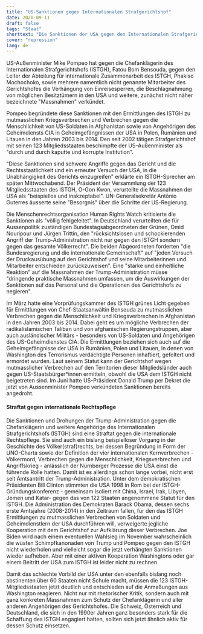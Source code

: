 ```yaml
---
title: "US-Sanktionen gegen Internationalen Strafgerichtshof"
date: 2020-09-11
draft: false
tags: "Staat"
shorttext: "Die Sanktionen der USA gegen den Internationalen Strafgerichtshof sind beispiellos in der Geschichte des Völkerrechts."
cover: "repression"
lang: de
---
```


US-Außenminister Mike Pompeo hat gegen die Chefanklägerin des Internationalen Strafgerichtshofs (ISTGH), Fatou Bom Bensouda, gegen den Leiter der Abteilung für internationale Zusammenarbeit des ISTGH, Phakiso Mochochoko, sowie mehrere namentlich nicht genannte Mitarbeiter des Gerichtshofes die Verhängung von Einreisesperren, die Beschlagnahmung von möglichen Besitztümern in den USA und weitere, zunächst nicht näher bezeichnete "Massnahmen" verkündet.

Pompeo begründete diese Sanktionen mit den Ermittlungen des ISTGH zu mutmasslichen Kriegsverbrechen und Verbrechen gegen die Menschlichkeit von US-Soldaten in Afghanistan sowie von Angehörigen des Geheimdiensts CIA in Geheimgefängnissen der USA in Polen, Rumänien und Litauen in den Jahren 2003 bis 2014. Den seit 2002 tätigen Strafgerichtshof mit seinen 123 Mitgliedsstaaten beschimpfte der US-Außenminister als "durch und durch kaputte und korrupte Institution".

"Diese Sanktionen sind schwere Angriffe gegen das Gericht und die Rechtsstaatlichkeit und ein erneuter Versuch der USA, in die Unabhängigkeit des Gerichts einzugreifen" erklärte ein ISTGH-Sprecher am späten Mittwochabend. Der Präsident der Versammlung der 123 Mitgliedsstaaten des ISTGH, O-Gon Kwon, verurteilte die Massnahmen der USA als "beispiellos und inakzeptabel". UN-Generalsekretär António Guterres äusserte seine "Besorgnis" über die Schritte der US-Regierung.

Die Menschenrechtsorganisation Human Rights Watch kritisierte die Sanktionen als "völlig fehlgeleitet". In Deutschland verurteilten die für Aussenpolitik zuständigen Bundestagsabgeordneten der Grünen, Omid Nouripour und Jürgen Trittin, den "rücksichtslosen und schockierenden Angriff der Trump-Administration nicht nur gegen den ISTGH sondern gegen das gesamte Völkerrecht". Die beiden Abgeordneten forderten "die Bundesregierung und die internationale Gemeinschaft" auf "jeden Versuch der Druckausübung auf den Gerichtshof und seine Mitarbeiterinnen und Mitarbeiter entschieden zurückzuweisen". Eine "starke und einheitliche Reaktion" auf die Massnahmen der Trump-Administration müsse "dringende praktische Massnahmen umfassen, um die Auswirkungen der Sanktionen auf das Personal und die Operationen des Gerichtshofs zu negieren".

Im März hatte eine Vorprüfungskammer des ISTGH grünes Licht gegeben für Ermittlungen von Chef-Staatsanwältin Bensouda zu mutmasslichen Verbrechen gegen die Menschlichkeit und Kriegsverbrechen in Afghanistan in den Jahren 2003 bis 2014. Dabei geht es um mögliche Verbrechen der radikalislamischen Taliban und von afghanischen Regierungstruppen, aber auch ausländischer Militärs - besonders von US-Soldaten und Angehörigen des US-Geheimdienstes CIA. Die Ermittlungen beziehen sich auch auf die Geheimgefängnisse der USA in Rumänien, Polen und Litauen, in denen von Washington des Terrorismus verdächtigte Personen inhaftiert, gefoltert und ermordet wurden. Laut seinem Statut kann der Gerichtshof wegen mutmasslicher Verbrechen auf den Territorien dieser Mitgliedsländer auch gegen US-Staatsbürger*innen ermitteln, obwohl die USA dem ISTGH nicht beigetreten sind. Im Juni hatte US-Präsident Donald Trump per Dekret die jetzt von Aussenminister Pompeo verkündeten Sanktionen bereits angedroht.

#### Straftat gegen internationale Rechtspflege

Die Sanktionen und Drohungen der Trump-Administration gegen die Chefanklägerin und weitere Angehörige des Internationalen Strafgerichtshofs (ISTGH) sind eine Straftat gegen die internationale Rechtspflege. Sie sind auch ein bislang beispielloser Vorgang in der Geschichte des Völker(straf)rechts, bei dessen Begründung in Form der UNO-Charta sowie der Definition der vier internationalen Kernverbrechen - Völkermord, Verbrechen gegen die Menschlichkeit, Kriegsverbrechen und Angriffskrieg - anlässlich der Nürnberger Prozesse die USA einst die führende Rolle hatten. Damit ist es allerdings schon lange vorbei, nicht erst seit Amtsantritt der Trump-Administration. Unter dem demokratischen Präsidenten Bill Clinton stimmten die USA 1998 in Rom bei der ISTGH-Gründungskonferenz - gemeinsam isoliert mit China, Israel, Irak, Libyen, Jemen und Katar- gegen das von 122 Staaten angenommene Statut für den ISTGH. Die Administration des Demokraten Barack Obama, dessen sechs erste Amtsjahre (2008-2014) in den Zeitraum fallen, für den das ISTGH Ermittlungen zu mutmasslichen Verbrechen von Soldaten und Geheimdienstlern der USA durchführen will, verweigerte jegliche Kooperation mit dem Gerichtshof zur Aufklärung dieser Verbrechen. Joe Biden wird nach einem eventuellen Wahlsieg im November wahrscheinlich die wüsten Schimpfkanonaden von Trump und Pompeo gegen den ISTGH nicht wiederholen und vielleicht sogar die jetzt verhängten Sanktionen wieder aufheben. Aber mit einer aktiven Kooperation Washingtons oder gar einem Beitritt der USA zum ISTGH ist leider nicht zu rechnen.

Damit das schlechte Vorbild der USA unter den ebenfalls bislang noch abstinenten über 60 Staaten nicht Schule macht, müssen die 123 ISTGH-Mitgliedsstaaten jetzt deutlich und entschieden auf die Anmaßungen aus Washington reagieren. Nicht nur mit rhetorischer Kritik, sondern auch mit ganz konkreten Massnahmen zum Schutz der Chefanklägerin und aller anderen Angehörigen des Gerichtshofes. Die Schweiz, Österreich und Deutschland, die sich in den 1990er Jahren ganz besonders stark für die Schaffung des ISTGH engagiert hatten, sollten sich jetzt ähnlich aktiv für dessen Schutz einsetzen.

